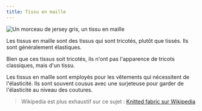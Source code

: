 ```yaml
---
title: Tissu en maille
---
```


![Un morceau de jersey gris, un tissu en maille](/img/sewing/knit-fabric.jpg)

Les tissus en maille sont des tissus qui sont tricotés, plutôt que tissés. Ils sont généralement élastiques.

Bien que ces tissus soit tricotés, ils n'ont pas l'apparence de tricots classiques, mais d'un tissu.

Les tissus en maille sont employés pour les vêtements qui nécessitent de l'élasticité. Ils sont souvent cousus avec une surjeteuse pour garder de l'élasticité au niveau des coutures.

> Wikipedia est plus exhaustif sur ce sujet : [Knitted fabric sur Wikipedia](http://en.wikipedia.org/wiki/Knitted_fabric)
